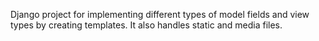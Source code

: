 Django project for implementing different types of model fields and view types by creating templates. It also handles static and media files.
